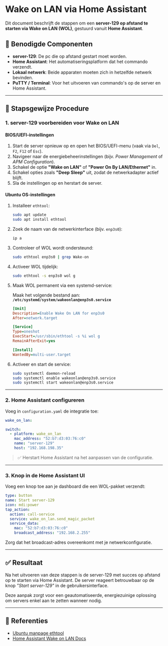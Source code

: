# Wake on LAN via Home Assistant

Dit document beschrijft de stappen om een **server-129 op afstand te starten via Wake on LAN (WOL)**, gestuurd vanuit **Home Assistant**.

## 🔧 Benodigde Componenten

- **server-129**: De pc die op afstand gestart moet worden.
- **Home Assistant**: Het automatiseringsplatform dat het commando verzendt.
- **Lokaal netwerk**: Beide apparaten moeten zich in hetzelfde netwerk bevinden.
- **PuTTY / Terminal**: Voor het uitvoeren van commando's op de server en Home Assistant.

---

## 📝 Stapsgewijze Procedure

### 1. server-129 voorbereiden voor Wake on LAN

#### BIOS/UEFI-instellingen

1. Start de server opnieuw op en open het BIOS/UEFI-menu (vaak via `Del`, `F2`, `F12` of `Esc`).
2. Navigeer naar de energiebeheerinstellingen (bijv. *Power Management* of *APM Configuration*).
3. Schakel de optie **"Wake on LAN"** of **"Power On By LAN/Ethernet"** in.
4. Schakel opties zoals **"Deep Sleep"** uit, zodat de netwerkadapter actief blijft.
5. Sla de instellingen op en herstart de server.

#### Ubuntu OS-instellingen

1. Installeer `ethtool`:

   ```bash
   sudo apt update
   sudo apt install ethtool
   ```

2. Zoek de naam van de netwerkinterface (bijv. `enp3s0`):

   ```bash
   ip a
   ```

3. Controleer of WOL wordt ondersteund:

   ```bash
   sudo ethtool enp3s0 | grep Wake-on
   ```

4. Activeer WOL tijdelijk:

   ```bash
   sudo ethtool -s enp3s0 wol g
   ```

5. Maak WOL permanent via een systemd-service:

   Maak het volgende bestand aan:  
   **`/etc/systemd/system/wakeonlan@enp3s0.service`**

   ```ini
   [Unit]
   Description=Enable Wake On LAN for enp3s0
   After=network.target

   [Service]
   Type=oneshot
   ExecStart=/usr/sbin/ethtool -s %i wol g
   RemainAfterExit=yes

   [Install]
   WantedBy=multi-user.target
   ```

6. Activeer en start de service:

   ```bash
   sudo systemctl daemon-reload
   sudo systemctl enable wakeonlan@enp3s0.service
   sudo systemctl start wakeonlan@enp3s0.service
   ```

---

### 2. Home Assistant configureren

Voeg in `configuration.yaml` de integratie toe:

```yaml
wake_on_lan:

switch:
  - platform: wake_on_lan
    mac_address: "52:b7:d3:03:76:c0"
    name: "server-129"
    host: "192.168.198.35"
```

> ✅ Herstart Home Assistant na het aanpassen van de configuratie.

---

### 3. Knop in de Home Assistant UI

Voeg een knop toe aan je dashboard die een WOL-pakket verzendt:

```yaml
type: button
name: Start server-129
icon: mdi:power
tap_action:
  action: call-service
  service: wake_on_lan.send_magic_packet
  service_data:
    mac: "52:b7:d3:03:76:c0"
    broadcast_address: "192.168.2.255"
```

Zorg dat het broadcast-adres overeenkomt met je netwerkconfiguratie.

---

## ✅ Resultaat

Na het uitvoeren van deze stappen is de server-129 met succes op afstand op te starten via Home Assistant. De server reageert betrouwbaar op de knop *"Start server-129"* in de gebruikersinterface.

Deze aanpak zorgt voor een geautomatiseerde, energiezuinige oplossing om servers enkel aan te zetten wanneer nodig.

---

## 📎 Referenties

- [Ubuntu manpage ethtool](https://manpages.ubuntu.com/manpages/jammy/en/man8/ethtool.8.html)
- [Home Assistant Wake on LAN Docs](https://www.home-assistant.io/integrations/wake_on_lan/)
